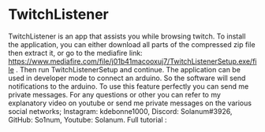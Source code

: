 # TwitchListener
TwitchListener is an app that assists you while browsing twitch.
To install the application, you can either download all parts of the compressed zip file then extract it, or go to the mediafire link: https://www.mediafire.com/file/j01b41macooxuj7/TwitchListenerSetup.exe/file . Then run TwitchListenerSetup and continue.
The application can be used in developer mode to connect an arduino. So the software will send notifications to the arduino. To use this feature perfectly you can send me private messages.
For any questions or other you can refer to my explanatory video on youtube or send me private messages on the various social networks; Instagram: kdebonne1000, Discord: Solanum#3926, GitHub: So1num, Youtube: Solanum.
Full tutorial :

